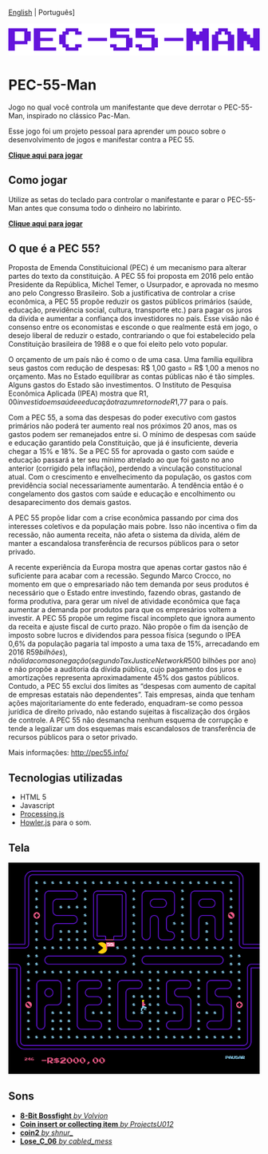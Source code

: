 [English](README.md) | Português]

![PEC-55-Man](title.png "PEC-55-Man")

# PEC-55-Man

Jogo no qual você controla um manifestante que deve derrotar o PEC-55-Man, inspirado no clássico Pac-Man.

Esse jogo foi um projeto pessoal para aprender um pouco sobre o desenvolvimento de jogos e manifestar contra a PEC 55.

**[Clique aqui para jogar](https://estevamgomes.github.io/pec55man/)**

## Como jogar

Utilize as setas do teclado para controlar o manifestante e parar o PEC-55-Man antes que consuma todo o dinheiro no labirinto.

**[Clique aqui para jogar](https://estevamgomes.github.io/pec55man/)**

## O que é a PEC 55?

Proposta de Emenda Constituicional (PEC) é um mecanismo para alterar partes do texto da constituição. A PEC 55 foi proposta em 2016 pelo então Presidente da República, Michel Temer, o Usurpador, e aprovada no mesmo ano pelo Congresso Brasileiro. Sob a justificativa de controlar a crise econômica, a PEC 55 propõe reduzir os gastos públicos primários (saúde, educação, previdência social, cultura, transporte etc.) para pagar os juros da dívida e aumentar a confiança dos investidores no país. Esse visão não é consenso entre os economistas e esconde o que realmente está em jogo, o desejo liberal de reduzir o estado, contrariando o que foi estabelecido pela Constituição brasileira de 1988 e o que foi eleito pelo voto popular.

O orçamento de um país não é como o de uma casa. Uma família equilibra seus gastos com redução de despesas: R$ 1,00 gasto = R$ 1,00 a menos no orçamento. Mas no Estado equilibrar as contas públicas não é tão simples. Alguns gastos do Estado são investimentos. O Instituto de Pesquisa Econômica Aplicada (IPEA) mostra que R$1,00 investido em saúde e educação traz um retorno de R$1,77 para o país.

Com a PEC 55, a soma das despesas do poder executivo com gastos primários não poderá ter aumento real nos próximos 20 anos, mas os gastos podem ser remanejados entre si. O mínimo de despesas com saúde e educação garantido pela Constituição, que já é insuficiente, deveria chegar a 15% e 18%. Se a PEC 55 for aprovada o gasto com saúde e educação passará a ter seu mínimo atrelado ao que foi gasto no ano anterior (corrigido pela inflação), perdendo a vinculação constitucional atual. Com o crescimento e envelhecimento da população, os gastos com previdência social necessariamente aumentarão. A tendência então é o congelamento dos gastos com saúde e educação e encolhimento ou desaparecimento dos demais gastos.

A PEC 55 propõe lidar com a crise econômica passando por cima dos interesses coletivos e da população mais pobre. Isso não incentiva o fim da recessão, não aumenta receita, não afeta o sistema da dívida, além de manter a escandalosa transferência de recursos públicos para o setor privado.

A recente experiência da Europa mostra que apenas cortar gastos não é suficiente para acabar com a recessão. Segundo Marco Crocco, no momento em que o empresariado não tem demanda por seus produtos é necessário que o Estado entre investindo, fazendo obras, gastando de forma produtiva, para gerar um nível de atividade econômica que faça aumentar a demanda por produtos para que os empresários voltem a investir. A PEC 55 propõe um regime fiscal incompleto que ignora aumento da receita e ajuste fiscal de curto prazo. Não propõe o fim da isenção de imposto sobre lucros e dividendos para pessoa física (segundo o IPEA 0,6% da população pagaria tal imposto a uma taxa de 15%, arrecadando em 2016 R$59 bilhões), não lida com a sonegação (segundo Tax Justice Network R$500 bilhões por ano) e não propõe a auditoria da dívida pública, cujo pagamento dos juros e amortizações representa aproximadamente 45% dos gastos públicos. Contudo, a PEC 55 exclui dos limites as “despesas com aumento de capital de empresas estatais não dependentes”. Tais empresas, ainda que tenham ações majoritariamente do ente federado, enquadram-se como pessoa jurídica de direito privado, não estando sujeitas à fiscalização dos órgãos de controle. A PEC 55 não desmancha nenhum esquema de corrupção e tende a legalizar um dos esquemas mais escandalosos de transferência de recursos públicos para o setor privado.

Mais informações: http://pec55.info/

## Tecnologias utilizadas

* HTML 5
* Javascript
* [Processing.js](http://processingjs.org/)
* [Howler.js](https://howlerjs.com/) para o som.

## Tela

[![PEC-55-man](printscreen.png "PEC-55-man")](https://estevamgomes.github.io/pec55man/)

## Sons

* [**8-Bit Bossfight** *by Volvion*](https://www.freesound.org/people/Volvion/sounds/265308/)
* [**Coin insert or collecting item** *by ProjectsU012*](https://www.freesound.org/people/ProjectsU012/sounds/341629/)
* [**coin2** *by shnur_*](https://www.freesound.org/people/shnur_/sounds/336903/)
* [**Lose_C_06** *by cabled_mess*](https://www.freesound.org/people/cabled_mess/sounds/350982/)
